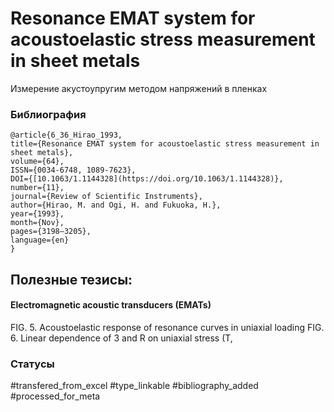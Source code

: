 # Resonance EMAT system for acoustoelastic stress measurement in sheet metals

Измерение акустоупругим методом напряжений в пленках

### Библиография
```
@article{6_36_Hirao_1993,
title={Resonance EMAT system for acoustoelastic stress measurement in sheet metals},
volume={64},
ISSN={0034-6748, 1089-7623},
DOI={[10.1063/1.1144328](https://doi.org/10.1063/1.1144328)},
number={11},
journal={Review of Scientific Instruments},
author={Hirao, M. and Ogi, H. and Fukuoka, H.},
year={1993},
month={Nov},
pages={3198–3205},
language={en}
}
```

## Полезные тезисы:

#### Electromagnetic acoustic transducers (EMATs)
FIG. 5. Acoustoelastic response of resonance curves in uniaxial loading
FIG. 6. Linear dependence of 3 and R on uniaxial stress (T,



### Статусы
#transfered_from_excel 
#type_linkable 
#bibliography_added
#processed_for_meta
